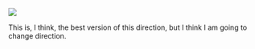 ![](https://db-feed.s3.amazonaws.com/legacy/Screen_Shot_2017-06-12_at_10_37_00_AM-1497278250324.png)

This is, I think, the best version of this direction, but I think I am going to change direction.
